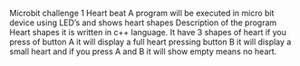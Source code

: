 Microbit challenge 1
Heart beat
A program will be executed in micro bit device using LED’s and shows heart shapes
  Description of the program
Heart shapes it is written in c++ language. It have 3 shapes of heart if you press of button A it will display a full heart pressing button B it will display a small heart and if you press A and B it will show empty means no heart.

